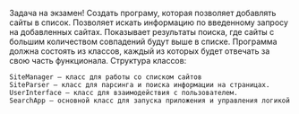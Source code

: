 
Задача на экзамен! Создать програму, которая позволяет добавлять сайты в список.
Позволяет искать информацию по введенному запросу на добавленных сайтах. Показывает результаты поиска,
где сайты с большим количеством совпадений будут выше в списке. Программа должна состоять из классов,
каждый из которых будет отвечать за свою часть функционала.
Структура классов:
    
    SiteManager — класс для работы со списком сайтов
    SiteParser — класс для парсинга и поиска информации на страницах.
    UserInterface — класс для взаимодействия с пользователем.
    SearchApp — основной класс для запуска приложения и управления логикой


